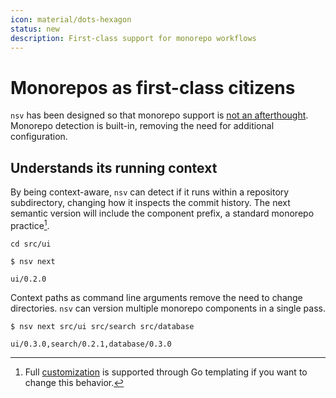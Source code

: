 ```yaml
---
icon: material/dots-hexagon
status: new
description: First-class support for monorepo workflows
---
```


# Monorepos as first-class citizens

`nsv` has been designed so that monorepo support is <u>not an afterthought</u>. Monorepo detection is built-in, removing the need for additional configuration.

## Understands its running context

By being context-aware, `nsv` can detect if it runs within a repository subdirectory, changing how it inspects the commit history. The next semantic version will include the component prefix, a standard monorepo practice[^1].

```{ .sh .no-select .no-copy }
cd src/ui
```

```{ .sh .no-select .no-copy }
$ nsv next

ui/0.2.0
```

Context paths as command line arguments remove the need to change directories. `nsv` can version multiple monorepo components in a single pass.

```{ .sh .no-select .no-copy }
$ nsv next src/ui src/search src/database

ui/0.3.0,search/0.2.1,database/0.3.0
```

[^1]: Full [customization](./next-version.md#version-template-customization) is supported through Go templating if you want to change this behavior.
